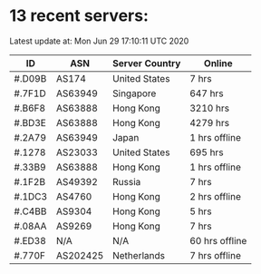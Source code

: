 # 13 recent servers:

Latest update at: Mon Jun 29 17:10:11 UTC 2020

| ID | ASN | Server Country | Online |
| -- | --- | -------------- | ------ |
| #.D09B | AS174 | United States | 7 hrs |
| #.7F1D | AS63949 | Singapore | 647 hrs |
| #.B6F8 | AS63888 | Hong Kong | 3210 hrs |
| #.BD3E | AS63888 | Hong Kong | 4279 hrs |
| #.2A79 | AS63949 | Japan | 1 hrs offline |
| #.1278 | AS23033 | United States | 695 hrs |
| #.33B9 | AS63888 | Hong Kong | 1 hrs offline |
| #.1F2B | AS49392 | Russia | 7 hrs |
| #.1DC3 | AS4760 | Hong Kong | 2 hrs offline |
| #.C4BB | AS9304 | Hong Kong | 5 hrs |
| #.08AA | AS9269 | Hong Kong | 7 hrs |
| #.ED38 | N/A | N/A | 60 hrs offline |
| #.770F | AS202425 | Netherlands | 7 hrs offline |

